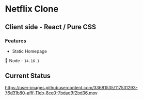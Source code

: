 # Netflix Clone

## Client side - React / Pure CSS

### Features

- Static Homepage

🚀 Node - `14.16.1`

## Current Status

https://user-images.githubusercontent.com/33681535/117531293-76d31b80-afff-11eb-8ce0-7bdad9f2bd36.mov
